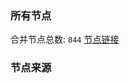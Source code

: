 ### 所有节点
合并节点总数: `844`
[节点链接](https://raw.githubusercontent.com/rzhy1/11/master/sub/sub_merge_base64.txt)

### 节点来源